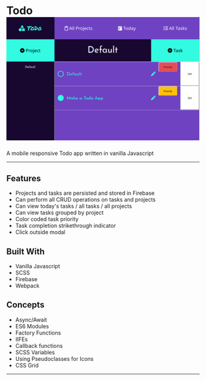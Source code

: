 Todo
![Alt text](./todo.png "Title")
============

A mobile responsive Todo app written in vanilla Javascript

---

## Features
- Projects and tasks are persisted and stored in Firebase
- Can perform all CRUD operations on tasks and projects
- Can view today's tasks / all tasks / all projects
- Can view tasks grouped by project
- Color coded task priority
- Task completion strikethrough indicator
- Click outside modal
## Built With
- Vanilla Javascript
- SCSS
- Firebase
- Webpack
## Concepts
- Async/Await
- ES6 Modules
- Factory Functions
- IIFEs
- Callback functions
- SCSS Variables
- Using Pseudoclasses for Icons
- CSS Grid
---

